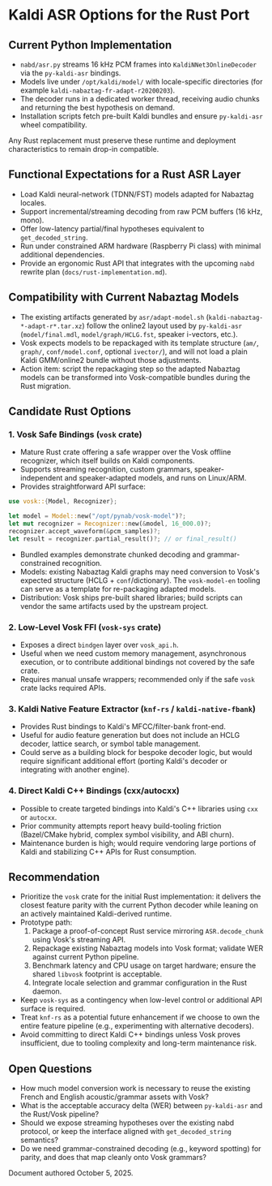 # Kaldi ASR Options for the Rust Port

## Current Python Implementation

- `nabd/asr.py` streams 16 kHz PCM frames into `KaldiNNet3OnlineDecoder` via the `py-kaldi-asr` bindings.
- Models live under `/opt/kaldi/model/` with locale-specific directories (for example `kaldi-nabaztag-fr-adapt-r20200203`).
- The decoder runs in a dedicated worker thread, receiving audio chunks and returning the best hypothesis on demand.
- Installation scripts fetch pre-built Kaldi bundles and ensure `py-kaldi-asr` wheel compatibility.

Any Rust replacement must preserve these runtime and deployment characteristics to remain drop-in compatible.

## Functional Expectations for a Rust ASR Layer

- Load Kaldi neural-network (TDNN/FST) models adapted for Nabaztag locales.
- Support incremental/streaming decoding from raw PCM buffers (16 kHz, mono).
- Offer low-latency partial/final hypotheses equivalent to `get_decoded_string`.
- Run under constrained ARM hardware (Raspberry Pi class) with minimal additional dependencies.
- Provide an ergonomic Rust API that integrates with the upcoming `nabd` rewrite plan (`docs/rust-implementation.md`).

## Compatibility with Current Nabaztag Models

- The existing artifacts generated by `asr/adapt-model.sh` (`kaldi-nabaztag-*-adapt-r*.tar.xz`) follow the online2 layout used by `py-kaldi-asr` (`model/final.mdl`, `model/graph/HCLG.fst`, speaker i-vectors, etc.).
- Vosk expects models to be repackaged with its template structure (`am/`, `graph/`, `conf/model.conf`, optional `ivector/`), and will not load a plain Kaldi GMM/online2 bundle without those adjustments.
- Action item: script the repackaging step so the adapted Nabaztag models can be transformed into Vosk-compatible bundles during the Rust migration.

## Candidate Rust Options

### 1. Vosk Safe Bindings (`vosk` crate)

- Mature Rust crate offering a safe wrapper over the Vosk offline recognizer, which itself builds on Kaldi components.
- Supports streaming recognition, custom grammars, speaker-independent and speaker-adapted models, and runs on Linux/ARM.
- Provides straightforward API surface:

```rust
use vosk::{Model, Recognizer};

let model = Model::new("/opt/pynab/vosk-model")?;
let mut recognizer = Recognizer::new(&model, 16_000.0)?;
recognizer.accept_waveform(&pcm_samples)?;
let result = recognizer.partial_result()?; // or final_result()
```

- Bundled examples demonstrate chunked decoding and grammar-constrained recognition.
- Models: existing Nabaztag Kaldi graphs may need conversion to Vosk's expected structure (HCLG + `conf`/dictionary). The `vosk-model-en` tooling can serve as a template for re-packaging adapted models.
- Distribution: Vosk ships pre-built shared libraries; build scripts can vendor the same artifacts used by the upstream project.

### 2. Low-Level Vosk FFI (`vosk-sys` crate)

- Exposes a direct `bindgen` layer over `vosk_api.h`.
- Useful when we need custom memory management, asynchronous execution, or to contribute additional bindings not covered by the safe crate.
- Requires manual unsafe wrappers; recommended only if the safe `vosk` crate lacks required APIs.

### 3. Kaldi Native Feature Extractor (`knf-rs` / `kaldi-native-fbank`)

- Provides Rust bindings to Kaldi's MFCC/filter-bank front-end.
- Useful for audio feature generation but does not include an HCLG decoder, lattice search, or symbol table management.
- Could serve as a building block for bespoke decoder logic, but would require significant additional effort (porting Kaldi's decoder or integrating with another engine).

### 4. Direct Kaldi C++ Bindings (cxx/autocxx)

- Possible to create targeted bindings into Kaldi's C++ libraries using `cxx` or `autocxx`.
- Prior community attempts report heavy build-tooling friction (Bazel/CMake hybrid, complex symbol visibility, and ABI churn).
- Maintenance burden is high; would require vendoring large portions of Kaldi and stabilizing C++ APIs for Rust consumption.

## Recommendation

- Prioritize the `vosk` crate for the initial Rust implementation: it delivers the closest feature parity with the current Python decoder while leaning on an actively maintained Kaldi-derived runtime.
- Prototype path:
  1. Package a proof-of-concept Rust service mirroring `ASR.decode_chunk` using Vosk's streaming API.
  2. Repackage existing Nabaztag models into Vosk format; validate WER against current Python pipeline.
  3. Benchmark latency and CPU usage on target hardware; ensure the shared `libvosk` footprint is acceptable.
  4. Integrate locale selection and grammar configuration in the Rust daemon.
- Keep `vosk-sys` as a contingency when low-level control or additional API surface is required.
- Treat `knf-rs` as a potential future enhancement if we choose to own the entire feature pipeline (e.g., experimenting with alternative decoders).
- Avoid committing to direct Kaldi C++ bindings unless Vosk proves insufficient, due to tooling complexity and long-term maintenance risk.

## Open Questions

- How much model conversion work is necessary to reuse the existing French and English acoustic/grammar assets with Vosk?
- What is the acceptable accuracy delta (WER) between `py-kaldi-asr` and the Rust/Vosk pipeline?
- Should we expose streaming hypotheses over the existing nabd protocol, or keep the interface aligned with `get_decoded_string` semantics?
- Do we need grammar-constrained decoding (e.g., keyword spotting) for parity, and does that map cleanly onto Vosk grammars?

Document authored October 5, 2025.
